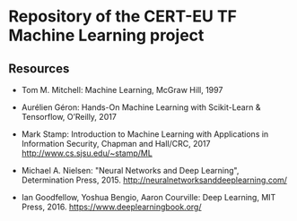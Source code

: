 # Repository of the CERT-EU TF Machine Learning project
## Resources

* Tom M. Mitchell: Machine Learning, McGraw Hill, 1997
* Aurélien Géron: Hands-On Machine Learning with Scikit-Learn & Tensorflow, O’Reilly, 2017

* Mark Stamp: Introduction to Machine Learning with Applications in Information Security, Chapman and Hall/CRC,  2017 http://www.cs.sjsu.edu/~stamp/ML

* Michael A. Nielsen: "Neural Networks and Deep Learning", Determination Press, 2015. http://neuralnetworksanddeeplearning.com/

* Ian Goodfellow, Yoshua Bengio, Aaron Courville: Deep Learning, MIT Press, 2016. https://www.deeplearningbook.org/


